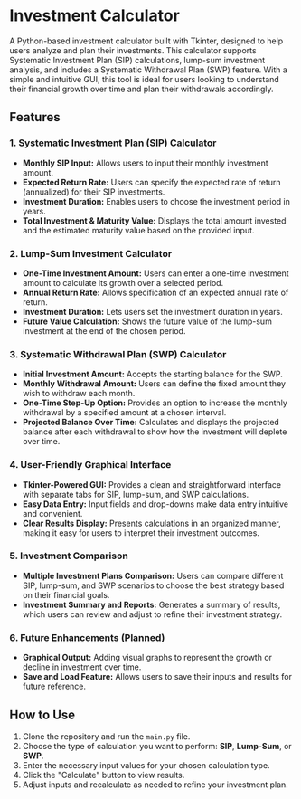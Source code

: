 # Investment Calculator

A Python-based investment calculator built with Tkinter, designed to help users analyze and plan their investments. This calculator supports Systematic Investment Plan (SIP) calculations, lump-sum investment analysis, and includes a Systematic Withdrawal Plan (SWP) feature. With a simple and intuitive GUI, this tool is ideal for users looking to understand their financial growth over time and plan their withdrawals accordingly.

## Features

### 1. **Systematic Investment Plan (SIP) Calculator**
   - **Monthly SIP Input:** Allows users to input their monthly investment amount.
   - **Expected Return Rate:** Users can specify the expected rate of return (annualized) for their SIP investments.
   - **Investment Duration:** Enables users to choose the investment period in years.
   - **Total Investment & Maturity Value:** Displays the total amount invested and the estimated maturity value based on the provided input.

### 2. **Lump-Sum Investment Calculator**
   - **One-Time Investment Amount:** Users can enter a one-time investment amount to calculate its growth over a selected period.
   - **Annual Return Rate:** Allows specification of an expected annual rate of return.
   - **Investment Duration:** Lets users set the investment duration in years.
   - **Future Value Calculation:** Shows the future value of the lump-sum investment at the end of the chosen period.

### 3. **Systematic Withdrawal Plan (SWP) Calculator**
   - **Initial Investment Amount:** Accepts the starting balance for the SWP.
   - **Monthly Withdrawal Amount:** Users can define the fixed amount they wish to withdraw each month.
   - **One-Time Step-Up Option:** Provides an option to increase the monthly withdrawal by a specified amount at a chosen interval.
   - **Projected Balance Over Time:** Calculates and displays the projected balance after each withdrawal to show how the investment will deplete over time.

### 4. **User-Friendly Graphical Interface**
   - **Tkinter-Powered GUI:** Provides a clean and straightforward interface with separate tabs for SIP, lump-sum, and SWP calculations.
   - **Easy Data Entry:** Input fields and drop-downs make data entry intuitive and convenient.
   - **Clear Results Display:** Presents calculations in an organized manner, making it easy for users to interpret their investment outcomes.

### 5. **Investment Comparison**
   - **Multiple Investment Plans Comparison:** Users can compare different SIP, lump-sum, and SWP scenarios to choose the best strategy based on their financial goals.
   - **Investment Summary and Reports:** Generates a summary of results, which users can review and adjust to refine their investment strategy.

### 6. **Future Enhancements (Planned)**
   - **Graphical Output:** Adding visual graphs to represent the growth or decline in investment over time.
   - **Save and Load Feature:** Allows users to save their inputs and results for future reference.

## How to Use

1. Clone the repository and run the `main.py` file.
2. Choose the type of calculation you want to perform: **SIP**, **Lump-Sum**, or **SWP**.
3. Enter the necessary input values for your chosen calculation type.
4. Click the "Calculate" button to view results.
5. Adjust inputs and recalculate as needed to refine your investment plan.

